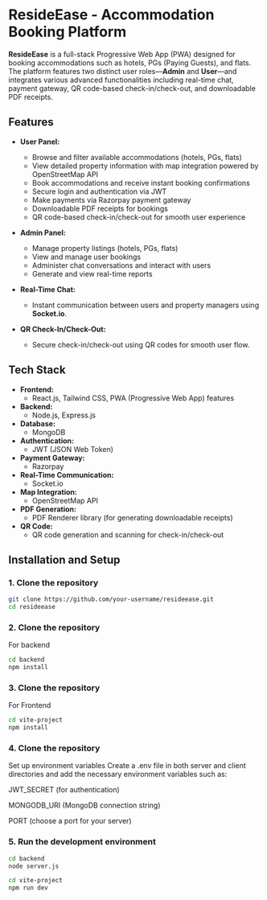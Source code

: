 # **ResideEase - Accommodation Booking Platform**

**ResideEase** is a full-stack Progressive Web App (PWA) designed for booking accommodations such as hotels, PGs (Paying Guests), and flats. The platform features two distinct user roles—**Admin** and **User**—and integrates various advanced functionalities including real-time chat, payment gateway, QR code-based check-in/check-out, and downloadable PDF receipts.

## **Features**

- **User Panel:**
  - Browse and filter available accommodations (hotels, PGs, flats)
  - View detailed property information with map integration powered by OpenStreetMap API
  - Book accommodations and receive instant booking confirmations
  - Secure login and authentication via JWT
  - Make payments via Razorpay payment gateway
  - Downloadable PDF receipts for bookings
  - QR code-based check-in/check-out for smooth user experience

- **Admin Panel:**
  - Manage property listings (hotels, PGs, flats)
  - View and manage user bookings
  - Administer chat conversations and interact with users
  - Generate and view real-time reports

- **Real-Time Chat:**
  - Instant communication between users and property managers using **Socket.io**.

- **QR Check-In/Check-Out:**
  - Secure check-in/check-out using QR codes for smooth user flow.

## **Tech Stack**

- **Frontend:**  
  - React.js, Tailwind CSS, PWA (Progressive Web App) features  
- **Backend:**  
  - Node.js, Express.js  
- **Database:**  
  - MongoDB  
- **Authentication:**  
  - JWT (JSON Web Token)  
- **Payment Gateway:**  
  - Razorpay  
- **Real-Time Communication:**  
  - Socket.io  
- **Map Integration:**  
  - OpenStreetMap API  
- **PDF Generation:**  
  - PDF Renderer library (for generating downloadable receipts)  
- **QR Code:**  
  - QR code generation and scanning for check-in/check-out
    

## **Installation and Setup**

### 1. Clone the repository

```bash
git clone https://github.com/your-username/resideease.git
cd resideease
```
### 2. Clone the repository
For backend
```bash
cd backend
npm install
```
### 3. Clone the repository
For Frontend
```bash
cd vite-project
npm install
```
### 4. Clone the repository
 Set up environment variables
Create a .env file in both server and client directories and add the necessary environment variables such as:

JWT_SECRET (for authentication)

MONGODB_URI (MongoDB connection string)

PORT (choose a port for your server)

### 5. Run the development environment
```bash
cd backend
node server.js
```
```bash
cd vite-project
npm run dev
```



